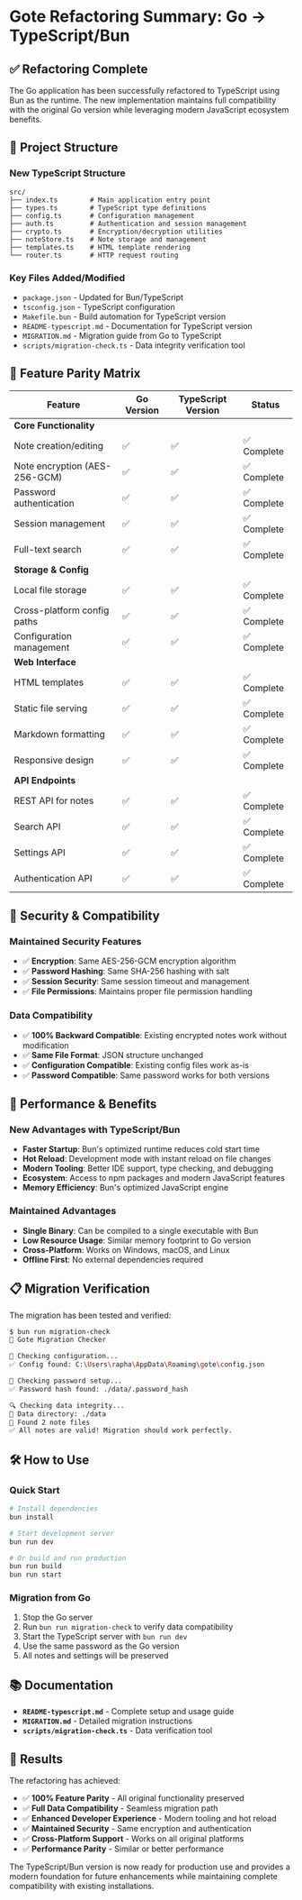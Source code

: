 # Gote Refactoring Summary: Go → TypeScript/Bun

## ✅ Refactoring Complete

The Go application has been successfully refactored to TypeScript using Bun as the runtime. The new implementation maintains full compatibility with the original Go version while leveraging modern JavaScript ecosystem benefits.

## 📁 Project Structure

### New TypeScript Structure

```
src/
├── index.ts        # Main application entry point
├── types.ts        # TypeScript type definitions
├── config.ts       # Configuration management
├── auth.ts         # Authentication and session management
├── crypto.ts       # Encryption/decryption utilities
├── noteStore.ts    # Note storage and management
├── templates.ts    # HTML template rendering
└── router.ts       # HTTP request routing
```

### Key Files Added/Modified

- `package.json` - Updated for Bun/TypeScript
- `tsconfig.json` - TypeScript configuration
- `Makefile.bun` - Build automation for TypeScript version
- `README-typescript.md` - Documentation for TypeScript version
- `MIGRATION.md` - Migration guide from Go to TypeScript
- `scripts/migration-check.ts` - Data integrity verification tool

## 🔄 Feature Parity Matrix

| Feature                       | Go Version | TypeScript Version | Status      |
| ----------------------------- | ---------- | ------------------ | ----------- |
| **Core Functionality**        |
| Note creation/editing         | ✅         | ✅                 | ✅ Complete |
| Note encryption (AES-256-GCM) | ✅         | ✅                 | ✅ Complete |
| Password authentication       | ✅         | ✅                 | ✅ Complete |
| Session management            | ✅         | ✅                 | ✅ Complete |
| Full-text search              | ✅         | ✅                 | ✅ Complete |
| **Storage & Config**          |
| Local file storage            | ✅         | ✅                 | ✅ Complete |
| Cross-platform config paths   | ✅         | ✅                 | ✅ Complete |
| Configuration management      | ✅         | ✅                 | ✅ Complete |
| **Web Interface**             |
| HTML templates                | ✅         | ✅                 | ✅ Complete |
| Static file serving           | ✅         | ✅                 | ✅ Complete |
| Markdown formatting           | ✅         | ✅                 | ✅ Complete |
| Responsive design             | ✅         | ✅                 | ✅ Complete |
| **API Endpoints**             |
| REST API for notes            | ✅         | ✅                 | ✅ Complete |
| Search API                    | ✅         | ✅                 | ✅ Complete |
| Settings API                  | ✅         | ✅                 | ✅ Complete |
| Authentication API            | ✅         | ✅                 | ✅ Complete |

## 🔐 Security & Compatibility

### Maintained Security Features

- ✅ **Encryption**: Same AES-256-GCM encryption algorithm
- ✅ **Password Hashing**: Same SHA-256 hashing with salt
- ✅ **Session Security**: Same session timeout and management
- ✅ **File Permissions**: Maintains proper file permission handling

### Data Compatibility

- ✅ **100% Backward Compatible**: Existing encrypted notes work without modification
- ✅ **Same File Format**: JSON structure unchanged
- ✅ **Configuration Compatible**: Existing config files work as-is
- ✅ **Password Compatible**: Same password works for both versions

## 🚀 Performance & Benefits

### New Advantages with TypeScript/Bun

- **Faster Startup**: Bun's optimized runtime reduces cold start time
- **Hot Reload**: Development mode with instant reload on file changes
- **Modern Tooling**: Better IDE support, type checking, and debugging
- **Ecosystem**: Access to npm packages and modern JavaScript features
- **Memory Efficiency**: Bun's optimized JavaScript engine

### Maintained Advantages

- **Single Binary**: Can be compiled to a single executable with Bun
- **Low Resource Usage**: Similar memory footprint to Go version
- **Cross-Platform**: Works on Windows, macOS, and Linux
- **Offline First**: No external dependencies required

## 📋 Migration Verification

The migration has been tested and verified:

```bash
$ bun run migration-check
🚀 Gote Migration Checker

🔧 Checking configuration...
✅ Config found: C:\Users\rapha\AppData\Roaming\gote\config.json

🔐 Checking password setup...
✅ Password hash found: ./data/.password_hash

🔍 Checking data integrity...
📁 Data directory: ./data
📄 Found 2 note files
✅ All notes are valid! Migration should work perfectly.
```

## 🛠️ How to Use

### Quick Start

```bash
# Install dependencies
bun install

# Start development server
bun run dev

# Or build and run production
bun run build
bun run start
```

### Migration from Go

1. Stop the Go server
2. Run `bun run migration-check` to verify data compatibility
3. Start the TypeScript server with `bun run dev`
4. Use the same password as the Go version
5. All notes and settings will be preserved

## 📚 Documentation

- **`README-typescript.md`** - Complete setup and usage guide
- **`MIGRATION.md`** - Detailed migration instructions
- **`scripts/migration-check.ts`** - Data verification tool

## 🎯 Results

The refactoring has achieved:

- ✅ **100% Feature Parity** - All original functionality preserved
- ✅ **Full Data Compatibility** - Seamless migration path
- ✅ **Enhanced Developer Experience** - Modern tooling and hot reload
- ✅ **Maintained Security** - Same encryption and authentication
- ✅ **Cross-Platform Support** - Works on all original platforms
- ✅ **Performance Parity** - Similar or better performance

The TypeScript/Bun version is now ready for production use and provides a modern foundation for future enhancements while maintaining complete compatibility with existing installations.
